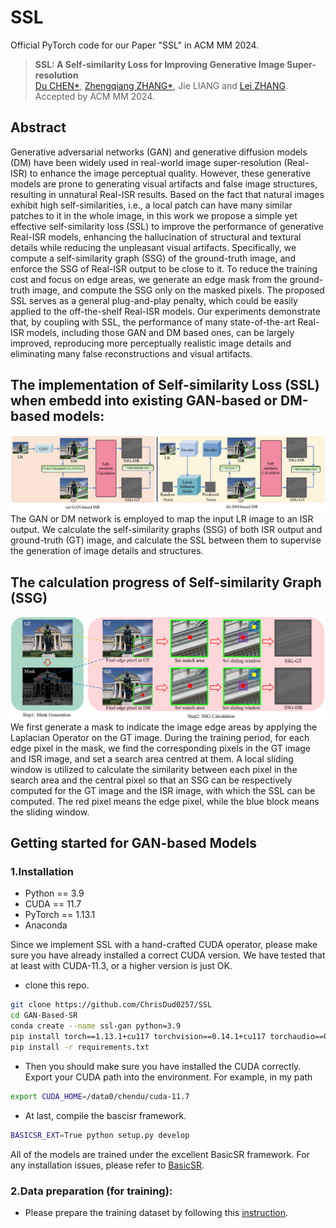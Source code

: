 # SSL
Official PyTorch code for our Paper "SSL" in ACM MM 2024.



> **SSL: A Self-similarity Loss for Improving Generative Image Super-resolution** <br>
> [Du CHEN\*](https://github.com/ChrisDud0257), [Zhengqiang ZHANG\*](https://github.com/xtudbxk), Jie LIANG and [Lei ZHANG](https://www4.comp.polyu.edu.hk/~cslzhang/). <br>
> Accepted by ACM MM 2024.<br>


## Abstract
Generative adversarial networks (GAN) and generative diffusion models (DM) have been widely used 
in real-world image super-resolution (Real-ISR) to enhance the image perceptual quality. 
However, these generative models are prone to generating visual artifacts and false image structures, 
resulting in unnatural Real-ISR results. Based on the fact that natural images exhibit high 
self-similarities, i.e., a local patch can have many similar patches to it in the whole image, 
in this work we propose a simple yet effective self-similarity loss (SSL) to improve the performance 
of generative Real-ISR models, enhancing the hallucination of structural and textural details while 
reducing the unpleasant visual artifacts. Specifically, we compute a self-similarity graph (SSG) of 
the ground-truth image, and enforce the SSG of Real-ISR output to be close to it. To reduce the 
training cost and focus on edge areas, we generate an edge mask from the ground-truth image, and 
compute the SSG only on the masked pixels. The proposed SSL serves as a general plug-and-play 
penalty, which could be easily applied to the off-the-shelf Real-ISR models. Our experiments 
demonstrate that, by coupling with SSL, the performance of many state-of-the-art Real-ISR models, 
including those GAN and DM based ones, can be largely improved, reproducing more perceptually 
realistic image details and eliminating many false reconstructions and visual artifacts. 

## The implementation of Self-similarity Loss (SSL) when embedd into existing GAN-based or DM-based models:
![implementation](./figures/DMSSL.png)
 The GAN or DM network is employed to map the input LR image to an ISR output. We calculate 
the self-similarity graphs (SSG) of both ISR output and ground-truth (GT) image, 
and calculate the SSL between them to supervise the generation of image details and 
structures.


## The calculation progress of Self-similarity Graph (SSG)
![SSG](./figures/SSG.png)
We first generate a mask to indicate the image edge areas by applying the Laplacian 
Operator on the GT image. During the training period, for each edge pixel in the mask, 
we find the corresponding pixels in the GT image and ISR image, and set a search area 
centred at them. A local sliding window is utilized to calculate the similarity between 
each pixel in the search area and the central pixel so that an SSG can be respectively 
computed for the GT image and the ISR image, with which the SSL can be computed. 
The red pixel means the edge pixel, while the blue block means the sliding window.



## Getting started for GAN-based Models

### 1.Installation
 - Python == 3.9
 - CUDA == 11.7 
 - PyTorch == 1.13.1
 - Anaconda

Since we implement SSL with a hand-crafted CUDA operator, 
please make sure you have already installed a correct CUDA version. 
We have tested that at least with CUDA-11.3, or a higher version is just OK.

 - clone this repo.
```bash
git clone https://github.com/ChrisDud0257/SSL
cd GAN-Based-SR
conda create --name ssl-gan python=3.9
pip install torch==1.13.1+cu117 torchvision==0.14.1+cu117 torchaudio==0.13.1 --extra-index-url https://download.pytorch.org/whl/cu117
pip install -r requirements.txt
```
 - Then you should make sure you have installed the CUDA correctly. Export your CUDA path into
the environment. For example, in my path
```bash
export CUDA_HOME=/data0/chendu/cuda-11.7
```
 - At last, compile the bascisr framework.
```bash
BASICSR_EXT=True python setup.py develop
```

All of the models are trained under the excellent BasicSR framework. For any installation issues,
please refer to [BasicSR](https://github.com/XPixelGroup/BasicSR/blob/master/docs/INSTALL.md).

### 2.Data preparation (for training):

 - Please prepare the training dataset by following this [instruction](GAN-Based-SR/datasets/README.md).








